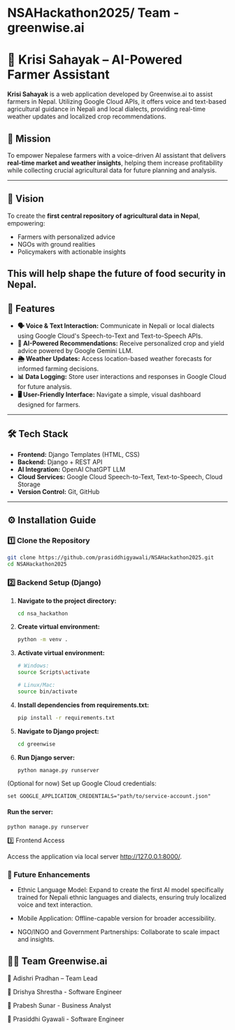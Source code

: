 # NSAHackathon2025/ Team - greenwise.ai 


# 🌱 Krisi Sahayak – AI-Powered Farmer Assistant

**Krisi Sahayak** is a web application developed by Greenwise.ai to assist farmers in Nepal. Utilizing Google Cloud APIs, it offers voice and text-based agricultural guidance in Nepali and local dialects, providing real-time weather updates and localized crop recommendations.

## 🎯 Mission

To empower Nepalese farmers with a voice-driven AI assistant that delivers **real-time market and weather insights**, helping them increase profitability while collecting crucial agricultural data for future planning and analysis.

---

## 🌟 Vision

To create the **first central repository of agricultural data in Nepal**, empowering:  
- Farmers with personalized advice  
- NGOs with ground realities  
- Policymakers with actionable insights  

This will help shape the future of food security in Nepal.
---

## 🚀 Features

- **🗣️ Voice & Text Interaction:** Communicate in Nepali or local dialects using Google Cloud's Speech-to-Text and Text-to-Speech APIs.
- **🤖 AI-Powered Recommendations:** Receive personalized crop and yield advice powered by Google Gemini LLM.
- **🌦️ Weather Updates:** Access location-based weather forecasts for informed farming decisions.
- **📊 Data Logging:** Store user interactions and responses in Google Cloud for future analysis.
- **🖥️ User-Friendly Interface:** Navigate a simple, visual dashboard designed for farmers.

---

## 🛠️ Tech Stack

- **Frontend:** Django Templates (HTML, CSS)
- **Backend:** Django + REST API
- **AI Integration:** OpenAI ChatGPT LLM
- **Cloud Services:** Google Cloud Speech-to-Text, Text-to-Speech, Cloud Storage
- **Version Control:** Git, GitHub

---

## ⚙️ Installation Guide

### 1️⃣ Clone the Repository

```bash
git clone https://github.com/prasiddhigyawali/NSAHackathon2025.git
cd NSAHackathon2025

```
### 2️⃣ Backend Setup (Django)
1. **Navigate to the project directory:**
   ```bash
   cd nsa_hackathon
   ```

2. **Create virtual environment:**
   ```bash
   python -m venv .
   ```

3. **Activate virtual environment:**
   ```bash
   # Windows:
   source Scripts\activate
   
   # Linux/Mac:
   source bin/activate
   ```

4. **Install dependencies from requirements.txt:**
   ```bash
   pip install -r requirements.txt
   ```

5. **Navigate to Django project:**
   ```bash
   cd greenwise
   ```

6. **Run Django server:**
   ```bash
   python manage.py runserver
   ```

(Optional for now) Set up Google Cloud credentials:
```
set GOOGLE_APPLICATION_CREDENTIALS="path/to/service-account.json"
```

#### Run the server:
```
python manage.py runserver
```
3️⃣ Frontend Access

Access the application via local server http://127.0.0.1:8000/. 




### 🔮 Future Enhancements

- Ethnic Language Model: Expand to create the first AI model specifically trained for Nepali ethnic languages and dialects, ensuring truly localized voice and text interaction.

- Mobile Application: Offline-capable version for broader accessibility.

- NGO/INGO and Government Partnerships: Collaborate to scale impact and insights.


## 👨‍🌾 Team Greenwise.ai

🌱 Adishri Pradhan – Team Lead

🌱 Drishya Shrestha - Software Engineer

🌱 Prabesh Sunar - Business Analyst

🌱 Prasiddhi Gyawali - Software Engineer
